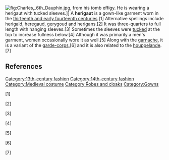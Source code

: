 ![](Charles,_6th_Dauphin.jpg "fig:Charles,_6th_Dauphin.jpg"), from his
tomb effigy. He is wearing a herigaut with tucked sleeves.\]\] A
**herigaut** is a gown-like garment worn in the [thirteenth and early
fourteenth centuries](1400–1500_in_European_fashion "wikilink").[1]
Alternative spellings include herigald, heregaud, gerygoud and
herigans.[2] It was three-quarters to full length with hanging
sleeves.[3] Sometimes the sleeves were
[tucked](tuck_(sewing) "wikilink") at the top to increase fullness
below.[4] Although it was primarily a men's garment, women occasionally
wore it as well.[5] Along with the
[garnache](garnache_(clothing) "wikilink"), it is a variant of the
[garde-corps](garde-corps "wikilink"),[6] and it is also related to the
[houppelande](houppelande "wikilink").[7]

## References

[Category:13th-century
fashion](Category:13th-century_fashion "wikilink")
[Category:14th-century
fashion](Category:14th-century_fashion "wikilink") [Category:Medieval
costume](Category:Medieval_costume "wikilink") [Category:Robes and
cloaks](Category:Robes_and_cloaks "wikilink")
[Category:Gowns](Category:Gowns "wikilink")

[1]

[2]

[3]

[4]

[5]

[6]

[7]